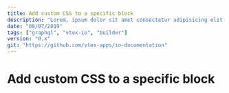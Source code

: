 ```yaml
---
title: Add custom CSS to a specific block
description: "Lorem, ipsum dolor sit amet consectetur adipisicing elit. Nobis sit, magnam amet delectus harum, quis hic est quod laudantium nostrum, quo vero. Nisi obcaecati aut minus ipsam ratione possimus aliquam!"
date: "08/07/2019"
tags: ["graphql", "vtex-io", "builder"]
version: "0.x"
git: "https://github.com/vtex-apps/io-documentation"
---
```


# Add custom CSS to a specific block